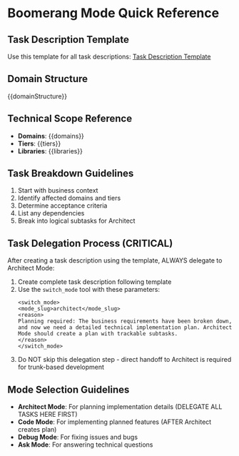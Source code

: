 # Boomerang Mode Quick Reference

## Task Description Template

Use this template for all task descriptions: [Task Description Template](./templates/task-description-template.md)

## Domain Structure

{{domainStructure}}

## Technical Scope Reference

- **Domains**: {{domains}}
- **Tiers**: {{tiers}}
- **Libraries**: {{libraries}}

## Task Breakdown Guidelines

1. Start with business context
2. Identify affected domains and tiers
3. Determine acceptance criteria
4. List any dependencies
5. Break into logical subtasks for Architect

## Task Delegation Process (CRITICAL)

After creating a task description using the template, ALWAYS delegate to Architect Mode:

1. Create complete task description following template
2. Use the `switch_mode` tool with these parameters:
   ```
   <switch_mode>
   <mode_slug>architect</mode_slug>
   <reason>
   Planning required: The business requirements have been broken down, and now we need a detailed technical implementation plan. Architect Mode should create a plan with trackable subtasks.
   </reason>
   </switch_mode>
   ```
3. Do NOT skip this delegation step - direct handoff to Architect is required for trunk-based development

## Mode Selection Guidelines

- **Architect Mode**: For planning implementation details (DELEGATE ALL TASKS HERE FIRST)
- **Code Mode**: For implementing planned features (AFTER Architect creates plan)
- **Debug Mode**: For fixing issues and bugs
- **Ask Mode**: For answering technical questions
